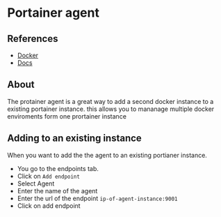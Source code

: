 # Portainer agent
## References 
- [Docker](https://hub.docker.com/r/portainer/agent)
- [Docs](https://portainer.readthedocs.io/en/stable/agent.html)

## About

The protainer agent is a great way to add a second docker instance to a existing portainer instance. this allows you to mananage multiple docker enviroments form one prortainer instance

## Adding to an existing instance

When you want to add the the agent to an existing portianer instance. 

* You go to the endpoints tab.
* Click on `Add endpoint`
* Select Agent
* Enter the name of the agent
* Enter the url of the endpoint `ip-of-agent-instance:9001`
* Click on add endpoint